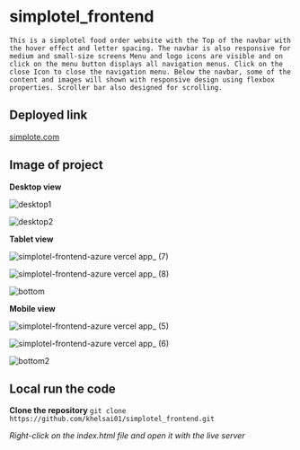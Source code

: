 # simplotel_frontend
`This is a simplotel food order website with the Top of the navbar with the hover effect and letter spacing. The navbar is also responsive for medium and small-size screens Menu and logo icons are visible and on click on the menu button displays all navigation menus. Click on the close Icon to close the navigation menu. Below the navbar, some of the content and images will shown with responsive design using flexbox properties. Scroller bar also designed for scrolling.`

## Deployed link

[simplote.com](https://simplotel-frontend-azure.vercel.app)

## Image of project

**Desktop view**

![desktop1](https://github.com/user-attachments/assets/935e0ca4-0741-43ca-a965-c701be829e7d)

![desktop2](https://github.com/user-attachments/assets/12a87579-e11c-467d-96bb-f746aa64d55a)



**Tablet view**

![simplotel-frontend-azure vercel app_ (7)](https://github.com/user-attachments/assets/70f43a32-580d-4836-afd7-6faa31f3979e)

![simplotel-frontend-azure vercel app_ (8)](https://github.com/user-attachments/assets/f9fa5351-2176-4e1b-8043-03f452fc7dc9)

![bottom](https://github.com/user-attachments/assets/e93ee6f7-e84e-45a8-aa69-c17c9be1c6d9)

**Mobile view**

![simplotel-frontend-azure vercel app_ (5)](https://github.com/user-attachments/assets/6a7a0092-489d-4f5c-9a20-6aa5c0126395)

![simplotel-frontend-azure vercel app_ (6)](https://github.com/user-attachments/assets/32ad2e51-5d52-4cbb-86bd-fb96a0aa4d01)


![bottom2](https://github.com/user-attachments/assets/6019678e-1549-4c02-b091-580a0e30533c)


## Local run the code 

**Clone the repository**
`git clone https://github.com/khelsai01/simplotel_frontend.git`

*Right-click on the index.html file and open it with the live server*
